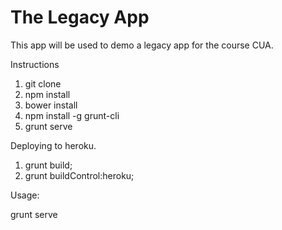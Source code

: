 # The Legacy App

This app will be used to demo a legacy app for the course CUA.


Instructions

1. git clone
2. npm install
3. bower install
4. npm install -g grunt-cli
5. grunt serve

Deploying to heroku.

1. grunt build;
2. grunt buildControl:heroku;


Usage: 

grunt serve


